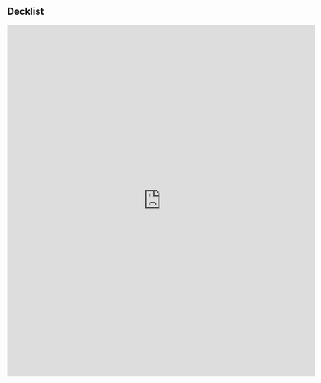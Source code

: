 ## Decklist

<iframe 
src="https://moxfield.com/embed/3rO3YKow-kOgIwa-8-HRcw"
id="moxfield-frame-1" frameBorder="0" width="700px" height="800px" onload="moxfieldOnLoad(event)"></iframe>
